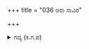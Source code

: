 +++
title = "036 ಆರು ಸಾವಿರ"

+++

<details><summary>ಗದ್ಯ (ಕ.ಗ.ಪ) </summary>

36. ಪುನಃ ಗುಂಪಾಗಿ ಸೇರಿದ ಆರುಸಾವಿರ ತೇರು, ಹದಿನಾರು ಸಾವಿರ ಆನೆಗಳು, ಲಕ್ಷ ಕುದುರೆಗಳು, ಆರು ಕೋಟಿ ಪದಾತಿ ಸೈನ್ಯ ನಾಶವಾಯಿತು. ಆರು ಲಕ್ಷ ಕುದುರೆಗಳು, ಐದುನೂರು ಅರಸರು, ಲಕ್ಷ ಆನೆಗಳು, ಹದಿಮೂರು ಸಾವಿರ ರಥಗಳು ಶತ್ರು ಪಾಂಚಾಲ ಸೇನೆಯಲ್ಲಿ ನಾಶವಾದವು.
</details>
